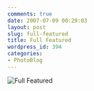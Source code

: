 ```yaml
---
comments: true
date: 2007-07-09 00:29:03
layout: post
slug: full-featured
title: Full Featured
wordpress_id: 394
categories:
- PhotoBlog
---
```


![Full Featured](http://ryanfitzer.com/main/wp-content/uploads/2007/07/vb-bluerocks.jpg)
